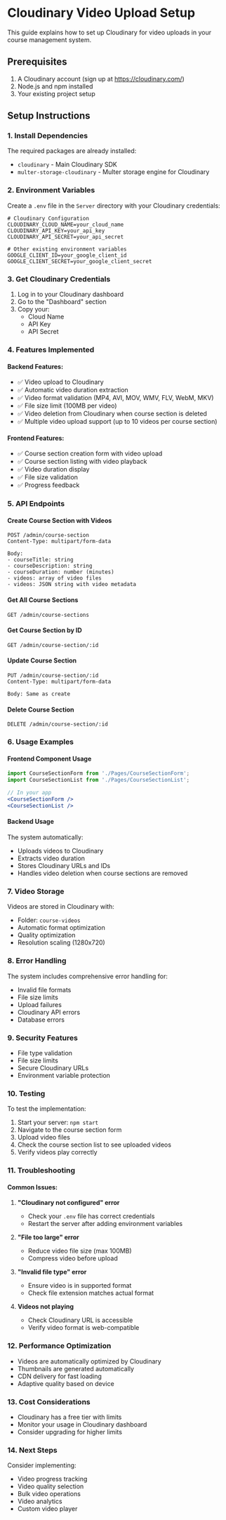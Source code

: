 # Cloudinary Video Upload Setup

This guide explains how to set up Cloudinary for video uploads in your course management system.

## Prerequisites

1. A Cloudinary account (sign up at https://cloudinary.com/)
2. Node.js and npm installed
3. Your existing project setup

## Setup Instructions

### 1. Install Dependencies

The required packages are already installed:
- `cloudinary` - Main Cloudinary SDK
- `multer-storage-cloudinary` - Multer storage engine for Cloudinary

### 2. Environment Variables

Create a `.env` file in the `Server` directory with your Cloudinary credentials:

```env
# Cloudinary Configuration
CLOUDINARY_CLOUD_NAME=your_cloud_name
CLOUDINARY_API_KEY=your_api_key
CLOUDINARY_API_SECRET=your_api_secret

# Other existing environment variables
GOOGLE_CLIENT_ID=your_google_client_id
GOOGLE_CLIENT_SECRET=your_google_client_secret
```

### 3. Get Cloudinary Credentials

1. Log in to your Cloudinary dashboard
2. Go to the "Dashboard" section
3. Copy your:
   - Cloud Name
   - API Key
   - API Secret

### 4. Features Implemented

#### Backend Features:
- ✅ Video upload to Cloudinary
- ✅ Automatic video duration extraction
- ✅ Video format validation (MP4, AVI, MOV, WMV, FLV, WebM, MKV)
- ✅ File size limit (100MB per video)
- ✅ Video deletion from Cloudinary when course section is deleted
- ✅ Multiple video upload support (up to 10 videos per course section)

#### Frontend Features:
- ✅ Course section creation form with video upload
- ✅ Course section listing with video playback
- ✅ Video duration display
- ✅ File size validation
- ✅ Progress feedback

### 5. API Endpoints

#### Create Course Section with Videos
```
POST /admin/course-section
Content-Type: multipart/form-data

Body:
- courseTitle: string
- courseDescription: string
- courseDuration: number (minutes)
- videos: array of video files
- videos: JSON string with video metadata
```

#### Get All Course Sections
```
GET /admin/course-sections
```

#### Get Course Section by ID
```
GET /admin/course-section/:id
```

#### Update Course Section
```
PUT /admin/course-section/:id
Content-Type: multipart/form-data

Body: Same as create
```

#### Delete Course Section
```
DELETE /admin/course-section/:id
```

### 6. Usage Examples

#### Frontend Component Usage

```jsx
import CourseSectionForm from './Pages/CourseSectionForm';
import CourseSectionList from './Pages/CourseSectionList';

// In your app
<CourseSectionForm />
<CourseSectionList />
```

#### Backend Usage

The system automatically:
- Uploads videos to Cloudinary
- Extracts video duration
- Stores Cloudinary URLs and IDs
- Handles video deletion when course sections are removed

### 7. Video Storage

Videos are stored in Cloudinary with:
- Folder: `course-videos`
- Automatic format optimization
- Quality optimization
- Resolution scaling (1280x720)

### 8. Error Handling

The system includes comprehensive error handling for:
- Invalid file formats
- File size limits
- Upload failures
- Cloudinary API errors
- Database errors

### 9. Security Features

- File type validation
- File size limits
- Secure Cloudinary URLs
- Environment variable protection

### 10. Testing

To test the implementation:

1. Start your server: `npm start`
2. Navigate to the course section form
3. Upload video files
4. Check the course section list to see uploaded videos
5. Verify videos play correctly

### 11. Troubleshooting

#### Common Issues:

1. **"Cloudinary not configured" error**
   - Check your `.env` file has correct credentials
   - Restart the server after adding environment variables

2. **"File too large" error**
   - Reduce video file size (max 100MB)
   - Compress video before upload

3. **"Invalid file type" error**
   - Ensure video is in supported format
   - Check file extension matches actual format

4. **Videos not playing**
   - Check Cloudinary URL is accessible
   - Verify video format is web-compatible

### 12. Performance Optimization

- Videos are automatically optimized by Cloudinary
- Thumbnails are generated automatically
- CDN delivery for fast loading
- Adaptive quality based on device

### 13. Cost Considerations

- Cloudinary has a free tier with limits
- Monitor your usage in Cloudinary dashboard
- Consider upgrading for higher limits

### 14. Next Steps

Consider implementing:
- Video progress tracking
- Video quality selection
- Bulk video operations
- Video analytics
- Custom video player 